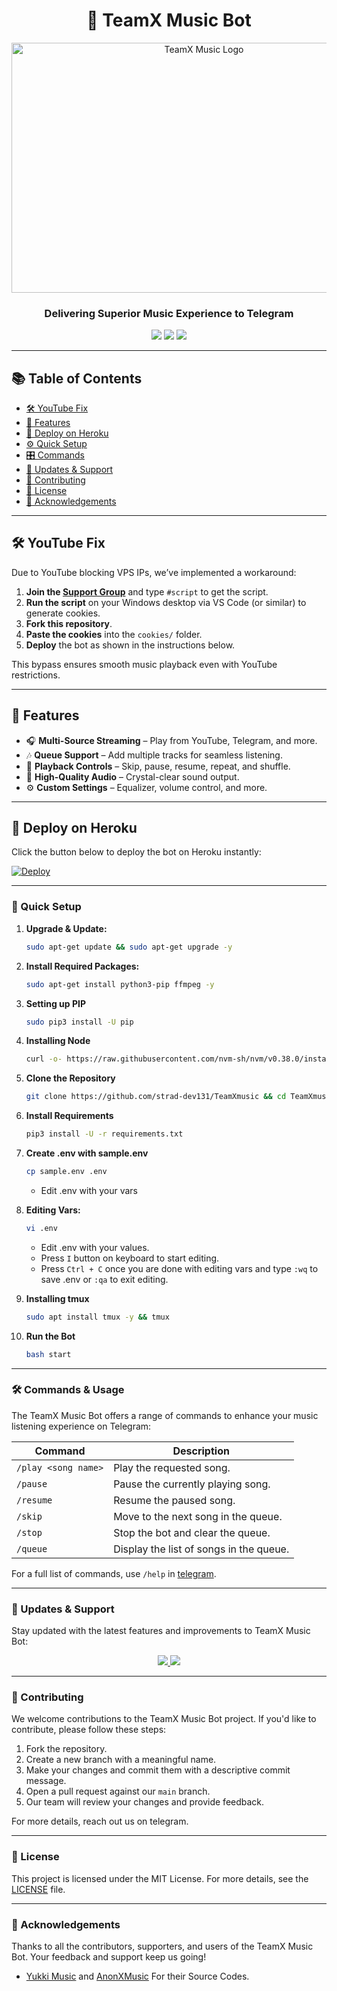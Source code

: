 <h1 align="center">🎵 TeamX Music Bot</h1>

<p align="center">
  <img src="https://files.catbox.moe/hxzqbf.jpg" alt="TeamX Music Logo" width="600" height="400">
</p>

<h3 align="center">Delivering Superior Music Experience to Telegram</h3>

<p align="center">
  <a href="https://t.me/TeamsXchat"><img src="https://img.shields.io/badge/Support-Group-blue?style=for-the-badge&logo=telegram"></a>
  <a href="https://t.me/TeamXUpdate"><img src="https://img.shields.io/badge/Updates-Channel-blue?style=for-the-badge&logo=telegram"></a>
  <a href="https://github.com/informasgher89745/TeamX2/blob/main/LICENSE"><img src="https://img.shields.io/github/license/informasgher89745/TeamX2?style=for-the-badge"></a>
</p>

---

## 📚 Table of Contents

- [🛠 YouTube Fix](#-youtube-fix)
- [🌟 Features](#-features)
- [🚀 Deploy on Heroku](#-deploy-on-heroku)
- [⚙️ Quick Setup](#️-quick-setup)
- [🎛 Commands](#-Commands&Usage)
- [🔄 Updates & Support](#-updates--support)
- [🤝 Contributing](#-contributing)
- [📜 License](#-license)
- [🙏 Acknowledgements](#-acknowledgements)

---

## 🛠 YouTube Fix

Due to YouTube blocking VPS IPs, we’ve implemented a workaround:

1. **Join the [Support Group](https://t.me/TeamsXchat)** and type `#script` to get the script.
2. **Run the script** on your Windows desktop via VS Code (or similar) to generate cookies.
3. **Fork this repository**.
4. **Paste the cookies** into the `cookies/` folder.
5. **Deploy** the bot as shown in the instructions below.

This bypass ensures smooth music playback even with YouTube restrictions.

---

## 🌟 Features

- 🎧 **Multi-Source Streaming** – Play from YouTube, Telegram, and more.
- 🎶 **Queue Support** – Add multiple tracks for seamless listening.
- 🔁 **Playback Controls** – Skip, pause, resume, repeat, and shuffle.
- 📢 **High-Quality Audio** – Crystal-clear sound output.
- ⚙️ **Custom Settings** – Equalizer, volume control, and more.

---

## 🚀 Deploy on Heroku

Click the button below to deploy the bot on Heroku instantly:

[![Deploy](https://www.herokucdn.com/deploy/button.svg)](https://dashboard.heroku.com/new?template=https://github.com/strad-dev131/TeamXmusic)

---

### 🔧 Quick Setup

1. **Upgrade & Update:**
   ```bash
   sudo apt-get update && sudo apt-get upgrade -y
   ```

2. **Install Required Packages:**
   ```bash
   sudo apt-get install python3-pip ffmpeg -y
   ```
3. **Setting up PIP**
   ```bash
   sudo pip3 install -U pip
   ```
4. **Installing Node**
   ```bash
   curl -o- https://raw.githubusercontent.com/nvm-sh/nvm/v0.38.0/install.sh | bash && source ~/.bashrc && nvm install v18
   ```
5. **Clone the Repository**
   ```bash
   git clone https://github.com/strad-dev131/TeamXmusic && cd TeamXmusic
   ```
6. **Install Requirements**
   ```bash
   pip3 install -U -r requirements.txt
   ```
7. **Create .env  with sample.env**
   ```bash
   cp sample.env .env
   ```
   - Edit .env with your vars
8. **Editing Vars:**
   ```bash
   vi .env
   ```
   - Edit .env with your values.
   - Press `I` button on keyboard to start editing.
   - Press `Ctrl + C`  once you are done with editing vars and type `:wq` to save .env or `:qa` to exit editing.
9. **Installing tmux**
    ```bash
    sudo apt install tmux -y && tmux
    ```
10. **Run the Bot**
    ```bash
    bash start
    ```

---

### 🛠 Commands & Usage

The TeamX Music Bot offers a range of commands to enhance your music listening experience on Telegram:

| Command                 | Description                                 |
|-------------------------|---------------------------------------------|
| `/play <song name>`     | Play the requested song.                    |
| `/pause`                | Pause the currently playing song.           |
| `/resume`               | Resume the paused song.                     |
| `/skip`                 | Move to the next song in the queue.         |
| `/stop`                 | Stop the bot and clear the queue.           |
| `/queue`                | Display the list of songs in the queue.     |

For a full list of commands, use `/help` in [telegram](https://t.me/TeamXBot).

---

### 🔄 Updates & Support

Stay updated with the latest features and improvements to TeamX Music Bot:

<p align="center">
  <a href="https://t.me/TeamsXchat">
    <img src="https://img.shields.io/badge/Join-Support%20Group-blue?style=for-the-badge&logo=telegram">
  </a>
  <a href="https://t.me/TeamXUpdate">
    <img src="https://img.shields.io/badge/Join-Update%20Channel-blue?style=for-the-badge&logo=telegram">
  </a>
</p>

---

### 🤝 Contributing

We welcome contributions to the TeamX Music Bot project. If you'd like to contribute, please follow these steps:

1. Fork the repository.
2. Create a new branch with a meaningful name.
3. Make your changes and commit them with a descriptive commit message.
4. Open a pull request against our `main` branch.
5. Our team will review your changes and provide feedback.

For more details, reach out us on telegram.

---

### 📜 License

This project is licensed under the MIT License. For more details, see the [LICENSE](LICENSE) file.

---

### 🙏 Acknowledgements

Thanks to all the contributors, supporters, and users of the TeamX Music Bot. Your feedback and support keep us going!
- [Yukki Music](https://github.com/TeamYukki/YukkiMusicBot) and [AnonXMusic](https://github.com/AnonymousX1025/AnonXMusic) For their Source Codes.
